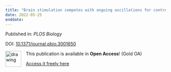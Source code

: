 ```yaml
---
title: "Brain stimulation competes with ongoing oscillations for control of spike timing in the primate brain"
date: 2022-05-25
enddate:
---
```


Published in: *PLOS Biology*

DOI: [10.1371/journal.pbio.3001650](https://doi.org/10.1371/journal.pbio.3001650)

<img src="https://upload.wikimedia.org/wikipedia/commons/thumb/7/77/Open_Access_logo_PLoS_transparent.svg/800px-Open_Access_logo_PLoS_transparent.svg.png" alt="drawing" width="50" align="left"/> &nbsp;&nbsp;&nbsp;This publication is available in **Open Access**! (Gold OA)

&nbsp;&nbsp;&nbsp;<a href="https://journals.plos.org/plosbiology/article/file?id=10.1371/journal.pbio.3001650&type=printable">Access it freely here</a>

